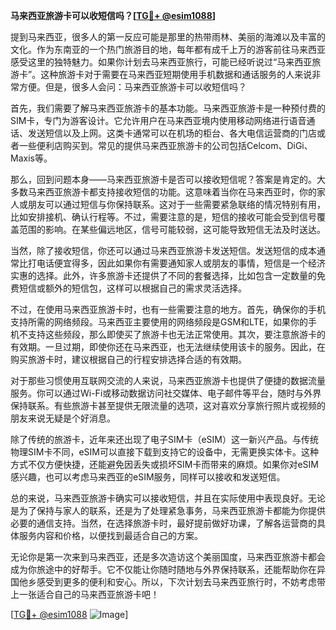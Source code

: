 **马来西亚旅游卡可以收短信吗？[[TG💪+ @esim1088](https://t.me/s/esim1088)]**

提到马来西亚，很多人的第一反应可能是那里的热带雨林、美丽的海滩以及丰富的文化。作为东南亚的一个热门旅游目的地，每年都有成千上万的游客前往马来西亚感受这里的独特魅力。如果你计划去马来西亚旅行，可能已经听说过“马来西亚旅游卡”。这种旅游卡对于需要在马来西亚短期使用手机数据和通话服务的人来说非常方便。但是，很多人会问：马来西亚旅游卡可以收短信吗？

首先，我们需要了解马来西亚旅游卡的基本功能。马来西亚旅游卡是一种预付费的SIM卡，专门为游客设计。它允许用户在马来西亚境内使用移动网络进行语音通话、发送短信以及上网。这类卡通常可以在机场的柜台、各大电信运营商的门店或者一些便利店购买到。常见的提供马来西亚旅游卡的公司包括Celcom、DiGi、Maxis等。

那么，回到问题本身——马来西亚旅游卡是否可以接收短信呢？答案是肯定的。大多数马来西亚旅游卡都支持接收短信的功能。这意味着当你在马来西亚时，你的家人或朋友可以通过短信与你保持联系。这对于一些需要紧急联络的情况特别有用，比如安排接机、确认行程等。不过，需要注意的是，短信的接收可能会受到信号覆盖范围的影响。在某些偏远地区，信号可能较弱，这可能导致短信无法及时送达。

当然，除了接收短信，你还可以通过马来西亚旅游卡发送短信。发送短信的成本通常比打电话便宜得多，因此如果你有需要通知家人或朋友的事情，短信是一个经济实惠的选择。此外，许多旅游卡还提供了不同的套餐选择，比如包含一定数量的免费短信或额外的短信包，这样可以根据自己的需求灵活选择。

不过，在使用马来西亚旅游卡时，也有一些需要注意的地方。首先，确保你的手机支持所需的网络频段。马来西亚主要使用的网络频段是GSM和LTE，如果你的手机不支持这些频段，那么即使买了旅游卡也无法正常使用。其次，要注意旅游卡的有效期。一旦过期，即使你还在马来西亚，也无法继续使用该卡的服务。因此，在购买旅游卡时，建议根据自己的行程安排选择合适的有效期。

对于那些习惯使用互联网交流的人来说，马来西亚旅游卡也提供了便捷的数据流量服务。你可以通过Wi-Fi或移动数据访问社交媒体、电子邮件等平台，随时与外界保持联系。有些旅游卡甚至提供无限流量的选项，这对喜欢分享旅行照片或视频的朋友来说无疑是个好消息。

除了传统的旅游卡，近年来还出现了电子SIM卡（eSIM）这一新兴产品。与传统物理SIM卡不同，eSIM可以直接下载到支持它的设备中，无需更换实体卡。这种方式不仅方便快捷，还能避免因丢失或损坏SIM卡而带来的麻烦。如果你对eSIM感兴趣，也可以考虑马来西亚的eSIM服务，同样可以接收和发送短信。

总的来说，马来西亚旅游卡确实可以接收短信，并且在实际使用中表现良好。无论是为了保持与家人的联系，还是为了处理紧急事务，马来西亚旅游卡都能为你提供必要的通信支持。当然，在选择旅游卡时，最好提前做好功课，了解各运营商的具体服务内容和价格，以便找到最适合自己的方案。

无论你是第一次来到马来西亚，还是多次造访这个美丽国度，马来西亚旅游卡都会成为你旅途中的好帮手。它不仅能让你随时随地与外界保持联系，还能帮助你在异国他乡感受到更多的便利和安心。所以，下次计划去马来西亚旅行时，不妨考虑带上一张适合自己的马来西亚旅游卡吧！

[[TG💪+ @esim1088](https://t.me/s/esim1088) ![Image](https://i.postimg.cc/4NQfJmqS/Snipaste-2025-05-13-00-14-12.png)]